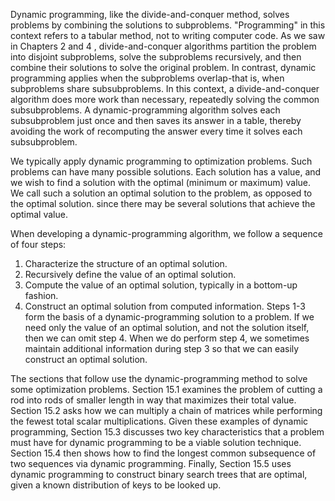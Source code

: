 Dynamic programming, like the divide-and-conquer method, solves problems by combining the solutions to subproblems. "Programming" in this context refers to a tabular method, not to writing computer code. As we saw in Chapters 2 and 4 , divide-and-conquer algorithms partition the problem into disjoint subproblems, solve the subproblems recursively, and then combine their solutions to solve the original problem. In contrast, dynamic programming applies when the subproblems overlap-that is, when subproblems share subsubproblems. In this context, a divide-and-conquer algorithm does more work than necessary, repeatedly solving the common subsubproblems. A dynamic-programming algorithm solves each subsubproblem just once and then saves its answer in a table, thereby avoiding the work of recomputing the answer every time it solves each subsubproblem.

We typically apply dynamic programming to optimization problems. Such problems can have many possible solutions. Each solution has a value, and we wish to find a solution with the optimal (minimum or maximum) value. We call such a solution an optimal solution to the problem, as opposed to the optimal solution. since there may be several solutions that achieve the optimal value.

When developing a dynamic-programming algorithm, we follow a sequence of four steps:
1. Characterize the structure of an optimal solution.
2. Recursively define the value of an optimal solution.
3. Compute the value of an optimal solution, typically in a bottom-up fashion.
4. Construct an optimal solution from computed information.
Steps 1-3 form the basis of a dynamic-programming solution to a problem. If we need only the value of an optimal solution, and not the solution itself, then we can omit step 4. When we do perform step 4, we sometimes maintain additional information during step 3 so that we can easily construct an optimal solution.

The sections that follow use the dynamic-programming method to solve some optimization problems. Section 15.1 examines the problem of cutting a rod into
rods of smaller length in way that maximizes their total value. Section 15.2 asks how we can multiply a chain of matrices while performing the fewest total scalar multiplications. Given these examples of dynamic programming, Section 15.3 discusses two key characteristics that a problem must have for dynamic programming to be a viable solution technique. Section 15.4 then shows how to find the longest common subsequence of two sequences via dynamic programming. Finally, Section 15.5 uses dynamic programming to construct binary search trees that are optimal, given a known distribution of keys to be looked up.